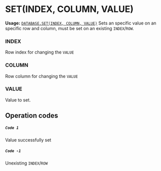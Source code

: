 # SET(INDEX, COLUMN, VALUE)
**Usage:** [`DATABASE.SET(INDEX, COLUMN, VALUE)`](https://github.com/NeedleChat/NeedleDB/blob/docs/docs/DATABASE.md)
Sets an specific value on an specific row and column, must be set on an existing `INDEX`/`ROW`.

### INDEX
Row index for changing the `VALUE`

### COLUMN
Row column for changing the `VALUE`

### VALUE
Value to set.

## Operation codes

##### `Code 1`
Value successfully set

##### `Code -1`
Unexisting `INDEX`/`ROW`
